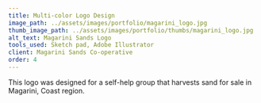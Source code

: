 ```yaml
---
title: Multi-color Logo Design
image_path: ../assets/images/portfolio/magarini_logo.jpg
thumb_image_path: ../assets/images/portfolio/thumbs/magarini_logo.jpg
alt_text: Magarini Sands Logo
tools_used: Sketch pad, Adobe Illustrator
client: Magarini Sands Co-operative
order: 4
---
```

This logo was designed for a self-help group that harvests sand for sale in Magarini, Coast region.

